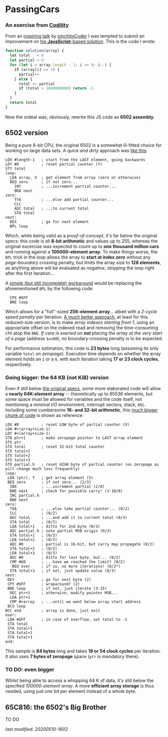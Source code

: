 # PassingCars

### An exercise from [Codility](https://app.codility.com/programmers/lessons/5-prefix_sums/passing_cars)

From an [inspiring talk](https://www.twitch.tv/videos/616019288) by [pinchitoCoder](https://www.twitch.tv/pinchitocoder) I was tempted
to submit an improvement on [his **JavaScript**-based solution](https://twitter.com/pinchito/status/1259189318893084672?s=20).
This is the code I wrote:

```javascript
function solution(array) {
  let total   = 0
  let partial = 0
  for (let i = array.length - 1; i >= 0; i--) {
    if (array[i] == 1) {
      partial++
    } else {
      total += partial
      if (total > 1000000000) return -1
    }
  }
  return total
}
```

Now the ordeal was, obviously, rewrite this JS code as **6502 assembly**.

## 6502 version

Being a _pure_ 8-bit CPU, the original 6502 is a somewhat ill-fitted choice for working on large data sets. A _quick and dirty_
approach was [like this](6502-128.s):

```assembly
LDX #length-1   ; start from the LAST element, going backwards
LDY #0          ; reset partial counter (Y)
STY total
loop:
  LDA array, X  ; get element from array (zero or otherwise)
  BEQ zero      ; if not zero...
    INY         ; ...increment partial counter...
    BRA next
zero:
    TYA         ; ...else add partial counter...
    CLC
    ADC total   ; ...to current total
    STA total
next:
  DEX           ; go for next element
  BPL loop
```

Which, while being valid as a _proof-of-concept_, it's far below the original specs: this code is all **8-bit arithmetic** and values
up to 255, whereas the original excercise was expected to count up to **one thousand million cars** and running against a
**100000-element array**. To make things worse, the `BPL` trick in the loop allows the array to **start at index _zero_** without
any _page-boundary crossing_ penalty, but limits the array size to **128 elements**, as anything above will be evaluated as
_negative_, stopping the loop right after the first iteration...

A [simple (but still incomplete) workaround](6502-256.s) would be replacing the aforementioned `BPL` by the following code:

```assembly
  CPX #$FF
  BNE loop
```

Which allows for a "full"-sized **256-element array**... albeit with a _2-cycle speed penalty_ per iteration.
[A much better approach](6502-255.s), at least for this reduced-size version, is to make _array indexes starting from 1_, using an
appropriate offset on the indexed read and removing the time-consuming `CPX` atop the `BNE`. _If care is exerted on **not** placing
the array at the very start of a page_ (address `$xx00`), no boundary-crossing penalty is to be expected.

For performance estimation, this code is **23 bytes** long (assuming its only variable
`total` on _zeropage_). Execution time depends on whether the array element holds an `1`
or a `0`, with each iteration taking **17 or 23 clock cycles**, respectively.
  
### Going bigger: the 64 KB (not KiB) version

Even if still below [the original specs](https://app.codility.com/programmers/lessons/5-prefix_sums/passing_cars), some more
elaborated code will allow a **nearly 64K-element array** -- theoretically up to 65536 elements, but some space must be allowed for
variables and the code itself, not mentioning a _minimal I/O_ environment, interrupt vectors, stack, etc. Including some
cumbersome **16- and 32-bit arithmetic**, this [much bigger chunk of code](6502-64k.s) is shown as reference:

```assembly
LDX #0          ; reset LOW byte of partial counter (X)
LDA #>(array+size-1)
LDY #<(array+size-1)
STA ptr+1       ; make zeropage pointer to LAST array element
STX ptr
STX total       ; reset 32-bit total counter
STX total+1
STX total+2
STX total+3
STX partial.h   ; reset HIGH byte of partial counter (on zeropage as will change much less frequently)
loop:
 LDA (ptr), Y   ; get array element (5)
 BEQ zero       ; if not zero... (2/3)
  INX           ; ...increment partial (2/0)
  BNE next      ; check for possible carry! (3-10/0)
  INC partial.h
  BNE next
zero:
  TXA           ; ...else take partial counter... (0/2)
  CLC           ; (0/2)
  ADC total     ; ...and add it to current total (0/3)
  STA total     ; (0/3)
  LDA total+1   ; ditto for 2nd byte (0/3)
  ADC partial.h ; note partial MSB origin (0/3)
  STA total+1   ; (0/3)
  LDA total+2   ; (0/3)
  ADC #0        ; partial is 16-bit, but carry may propagate (0/2)
  STA total+2   ; (0/3)
  LDA total+3   ; (0/3)
  ADC #0        ; ditto for last byte, but... (0/2)
  CMP #60       ; ...have we reached the limit? (0/2)
   BEQ over     ; if so, no more iterations! (0/2*)
  STA total+3   ; if not, just update value (0/3)
next:
 DEY            ; go for next byte (2)
 CPY #$FF       ; wraparound? (2)
 BNE loop       ; if not, just iterate (3-15)
  DEC ptr+1     ; otherwise, modify pointer MSB...
  LDA ptr+1
  CMP #>array   ; ...until we went below array start address
 BCS loop
BCC end         ; array is done, just exit
over:
 LDA #$FF       ; in case of overflow, set total to -1
 STA total
 STA total+1
 STA total+1
 STA total+1
end:
```

This sample is **84 bytes** long and takes **19 or 54 clock cycles** per iteration.
It also uses **7 bytes of zeropage** space (`ptr` is mandatory there).
   
### TO DO: even bigger

Whilst being able to access a whopping 64 K of data, it's still below the specified
_100000-element array_. A more **efficient array storage** is thus needed, using
just _one bit_ per element instead of a whole byte.

## 65C816: the 6502's Big Brother

TO DO



_last modified: 20200510-1602_
